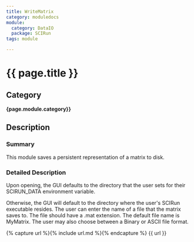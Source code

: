 ```yaml
---
title: WriteMatrix
category: moduledocs
module:
  category: DataIO
  package: SCIRun
tags: module

---
```


# {{ page.title }}

## Category

**{page.module.category}}**

## Description

### Summary

This module saves a persistent representation of a matrix to disk.

### Detailed Description

Upon opening, the GUI defaults to the directory that the user sets for their SCIRUN_DATA environment variable. 

Otherwise, the GUI will default to the directory where the user's SCIRun executable resides. The user can enter the name of a file that the matrix saves to. The file should have a .mat extension. The default file name is MyMatrix. The user may also choose between a Binary or ASCII file format. 

{% capture url %}{% include url.md %}{% endcapture %}
{{ url }}

